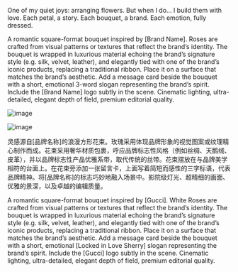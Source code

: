 One of my quiet joys: arranging flowers.
But when I do… I build them with love.
Each petal, a story.
Each bouquet, a brand.
Each emotion, fully dressed.

A romantic square-format bouquet inspired by [Brand Name]. Roses are crafted from visual patterns or textures that reflect the brand’s identity. 
The bouquet is wrapped in luxurious material echoing the brand’s signature style (e.g. silk, velvet, leather), and elegantly tied with one of the brand’s iconic products, replacing a traditional ribbon. 
Place it on a surface that matches the brand’s aesthetic. Add a message card beside the bouquet with a short, emotional 3-word slogan representing the brand’s spirit. 
Include the [Brand Name] logo subtly in the scene. Cinematic lighting, ultra-detailed, elegant depth of field, premium editorial quality.


![image](https://github.com/user-attachments/assets/05570658-c747-4e94-be6c-772a0b6f17ff)


![image](https://github.com/user-attachments/assets/9c407e1a-f772-4f7a-862a-20b0b45ada1e)


灵感源自[品牌名称]的浪漫方形花束。玫瑰采用体现品牌形象的视觉图案或纹理精心制作而成。花束采用奢华材质包裹，呼应品牌标志性风格（例如丝绸、天鹅绒、皮革），并以品牌标志性产品优雅系带，取代传统的丝带。花束摆放在与品牌美学相符的台面上。在花束旁添加一张留言卡，上面写着简短而感性的三字标语，代表品牌精神。将[品牌名称]的标志巧妙地融入场景中。影院级灯光、超精细的画面、优雅的景深，以及卓越的编辑质量。


A romantic square-format bouquet inspired by [Gucci]. White Roses are crafted from visual patterns or textures that reflect the brand’s identity. The bouquet is wrapped in luxurious material echoing the brand’s signature style (e.g. silk, velvet, leather), and elegantly tied with one of the brand’s iconic products, replacing a traditional ribbon. Place it on a surface that matches the brand’s aesthetic. Add a message card beside the bouquet with a short, emotional [Locked in Love Sherry]  slogan representing the brand’s spirit. Include the [Gucci] logo subtly in the scene. Cinematic lighting, ultra-detailed, elegant depth of field, premium editorial quality.

